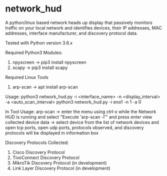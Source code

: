 # network_hud
A python/linux based network heads up display that passively monitors traffic on your local network and identifies devices, their IP addresses, MAC addresses, interface manufacturer, and discovery protocol data.

Tested with Python version 3.6.x

Required Python3 Modules:
1. npyscreen -> pip3 install npyscreen
2. scapy -> pip3 install scapy

Required Linux Tools
1. arp-scan -> apt install arp-scan

Usage:
python3 network_hud.py -i <interface_name> -n <display_interval> -a <auto_scan_interval> 
python3 network_hud.py -i eno1 -n 1 -a 0

In Tool Usage:
arp-scan -> enter the menu using ctrl-x while the Network HUD is running and select "Execute 'arp-scan -l'" and press enter
view collected device data -> select device from the list of network devices and open tcp ports, open udp ports, protocols observed, and discovery protocols will be displayed in information box

Discovery Protocols Collected:
1. Cisco Discovery Protocol
2. TivoConnect Discovery Protocol
3. MikroTik Discovery Protocol (in development)
4. Link Layer Discovery Protocol (in development)
